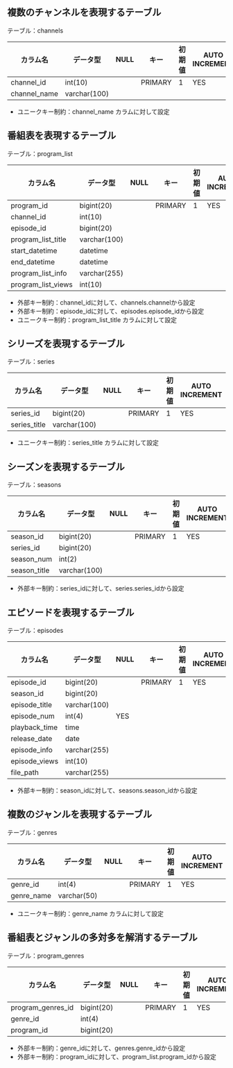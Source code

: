 ## 複数のチャンネルを表現するテーブル
テーブル：channels

|カラム名|データ型|NULL|キー|初期値|AUTO INCREMENT|
|-------|--------|----|---|-----|--------------|
|channel_id|int(10)||PRIMARY|1|YES|
|channel_name|varchar(100)|||||
- ユニークキー制約：channel_name カラムに対して設定

## 番組表を表現するテーブル
テーブル：program_list

|カラム名|データ型|NULL|キー|初期値|AUTO INCREMENT|
|-------|--------|----|---|-----|--------------|
|program_id|bigint(20)||PRIMARY|1|YES|
|channel_id|int(10)|||||
|episode_id|bigint(20)|||||
|program_list_title|varchar(100)|||||
|start_datetime|datetime|||||
|end_datetime|datetime|||||
|program_list_info|varchar(255)|||||
|program_list_views|int(10)|||||
- 外部キー制約：channel_idに対して、channels.channelから設定
- 外部キー制約：episode_idに対して、episodes.episode_idから設定
- ユニークキー制約：program_list_title カラムに対して設定

## シリーズを表現するテーブル
テーブル：series

|カラム名|データ型|NULL|キー|初期値|AUTO INCREMENT|
|-------|--------|----|---|-----|--------------|
|series_id|bigint(20)||PRIMARY|1|YES|
|series_title|varchar(100)|||||
- ユニークキー制約：series_title カラムに対して設定

## シーズンを表現するテーブル
テーブル：seasons

|カラム名|データ型|NULL|キー|初期値|AUTO INCREMENT|
|-------|--------|----|---|-----|--------------|
|season_id|bigint(20)||PRIMARY|1|YES|
|series_id|bigint(20)|||||
|season_num|int(2)|||||
|season_title|varchar(100)|||||
- 外部キー制約：series_idに対して、series.series_idから設定

## エピソードを表現するテーブル
テーブル：episodes

|カラム名|データ型|NULL|キー|初期値|AUTO INCREMENT|
|-------|--------|----|---|-----|--------------|
|episode_id|bigint(20)||PRIMARY|1|YES|
|season_id|bigint(20)|||||
|episode_title|varchar(100)|||||
|episode_num|int(4)|YES||||
|playback_time|time|||||
|release_date|date|||||
|episode_info|varchar(255)|||||
|episode_views|int(10)|||||
|file_path|varchar(255)|||||
- 外部キー制約：season_idに対して、seasons.season_idから設定

## 複数のジャンルを表現するテーブル
テーブル：genres

|カラム名|データ型|NULL|キー|初期値|AUTO INCREMENT|
|-------|--------|----|---|-----|--------------|
|genre_id|int(4)||PRIMARY|1|YES|
|genre_name|varchar(50)|||||
- ユニークキー制約：genre_name カラムに対して設定

## 番組表とジャンルの多対多を解消するテーブル
テーブル：program_genres

|カラム名|データ型|NULL|キー|初期値|AUTO INCREMENT|
|-------|--------|----|---|-----|--------------|
|program_genres_id|bigint(20)||PRIMARY|1|YES|
|genre_id|int(4)|||||
|program_id|bigint(20)|||||
- 外部キー制約：genre_idに対して、genres.genre_idから設定
- 外部キー制約：program_idに対して、program_list.program_idから設定
